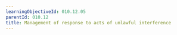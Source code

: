 ```yaml
---
learningObjectiveId: 010.12.05
parentId: 010.12
title: Management of response to acts of unlawful interference
---
```



